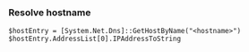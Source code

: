 ### Resolve hostname
```
$hostEntry = [System.Net.Dns]::GetHostByName("<hostname>")
$hostEntry.AddressList[0].IPAddressToString
```

